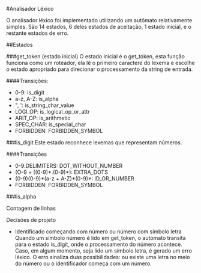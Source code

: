 #Analisador Léxico

O analisador léxico foi implementado utilizando um autômato relativamente simples.
São 14 estados, 6 deles estados de aceitação, 1 estado inicial, e o restante estados
de erro.


##Estados

###get_token (estado inicial)
O estado inicial é o get_token, esta função funciona como um roteador, ela lê o
primeiro caractere do lexema e escolhe o estado apropriado para direcionar o processamento
da string de entrada.

####Transições:
   * 0-9:       is_digit
   * a-z, A-Z:  is_alpha
   * ", ':      is_string_char_value
   * LOGI_OP:   is_logical_op_or_attr
   * ARIT_OP:   is_arithmetic
   * SPEC_CHAR: is_special_char
   * FORBIDDEN: FORBIDDEN_SYMBOL

###is_digit
Este estado reconhece lexemas que representam números. 

####Transições
   * 0-9\.DELIMITERS:                  DOT_WITHOUT_NUMBER
   * (O-9 + ((0-9)\*\.(0-9)\*):        EXTRA_DOTS
   * (0-9)(0-9)\*(a-z + A-Z)\*(0-9)\*: ID_OR_NUMBER
   * FORBIDDEN:                        FORBIDDEN_SYMBOL

###is_alpha

Contagem de linhas

Decisões de projeto

- Identificado começando com número ou número com símbolo letra
Quando um símbolo número é lido em get_token, o automato transita para o estado
is_digit, onde o processamento do número acontece. Caso, em algum momento, seja
lido um símbolo letra, é gerado um erro léxico. O erro sinaliza duas
possibilidades: ou existe uma letra no meio do número ou o identificador começa
com um número.



